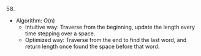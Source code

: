 58.

- Algorithm: O(n)
  - Intuitive way: Traverse from the beginning, update the length every time stepping over a space.
  - Optimized way: Traverse from the end to find the last word, and return length once found the space before that word.
